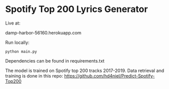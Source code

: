 # Spotify Top 200 Lyrics Generator

Live at:

damp-harbor-56160.herokuapp.com

Run locally:

    python main.py

Dependencies can be found in requirements.txt

The model is trained on Spotify top 200 tracks 2017-2019. Data retrieval and training is done in this repo: https://github.com/hd4niel/Predict-Spotify-Top200